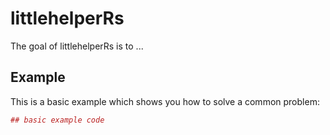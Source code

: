 # littlehelperRs

The goal of littlehelperRs is to ...

## Example

This is a basic example which shows you how to solve a common problem:

``` r
## basic example code
```


